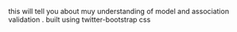 this will tell you about muy understanding of model and association validation .
built using twitter-bootstrap css
